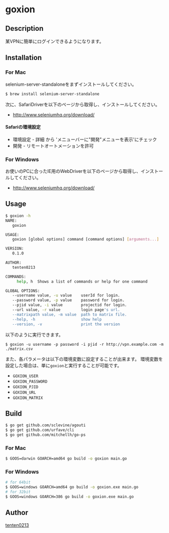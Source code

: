 # goxion

## Description

某VPNに簡単にログインできるようになります。

## Installation

### For Mac

selenium-server-standaloneをまずインストールしてください。

```bash
$ brew install selenium-server-standalone
```

次に、SafariDriverを以下のページから取得し、インストールしてください。

* http://www.seleniumhq.org/download/

#### Safariの環境設定

* 環境設定 - 詳細 から 'メニューバーに"開発"メニューを表示'にチェック
* 開発 - リモートオートメーションを許可

### For Windows

お使いのPCに合ったIE用のWebDriverを以下のページから取得し、インストールしてください。

* http://www.seleniumhq.org/download/

## Usage

```bash
$ goxion -h                                                               ⏎
NAME:
   goxion

USAGE:
   goxion [global options] command [command options] [arguments...]

VERSION:
   0.1.0

AUTHOR:
   tenten0213

COMMANDS:
     help, h  Shows a list of commands or help for one command

GLOBAL OPTIONS:
   --username value, -u value    userId for login.
   --password value, -p value    password for login.
   --pjid value, -i value        projectid for login.
   --url value, -r value         login page's url.
   --matrixpath value, -m value  path to matrix file.
   --help, -h                    show help
   --version, -v                 print the version
```

以下のように実行できます。

`$ goxion -u username -p password -i pjid -r http://vpn.example.com -m ./matrix.csv`

また、各パラメータは以下の環境変数に設定することが出来ます。
環境変数を設定した場合は、単に`goxion`と実行することが可能です。

* `GOXION_USER`
* `GOXION_PASSWORD`
* `GOXION_PJID`
* `GOXION_URL`
* `GOXION_MATRIX`

## Build

```bash
$ go get github.com/sclevine/agouti
$ go get github.com/urfave/cli
$ go get github.com/mitchellh/go-ps
```

### For Mac

```bash
$ GOOS=darwin GOARCH=amd64 go build -o goxion main.go
```

### For Windows

```bash
# for 64bit
$ GOOS=windows GOARCH=amd64 go build -o goxion.exe main.go
# for 32bit
$ GOOS=windows GOARCH=386 go build -o goxion.exe main.go
```

## Author

[tenten0213](https://github.com/tenten0213)

